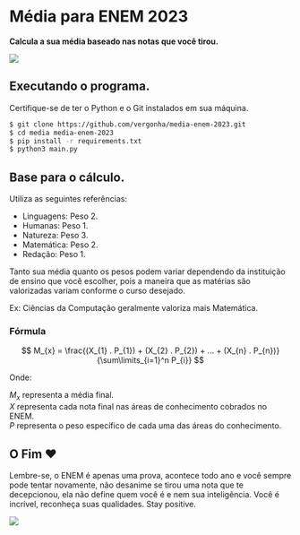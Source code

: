
# Média para ENEM 2023 

**Calcula a sua média baseado nas notas que você tirou.**

![](https://imgur.com/fujeL3s.png)


## Executando o programa.

Certifique-se de ter o Python e o Git instalados em sua máquina.
```bash
$ git clone https://github.com/vergonha/media-enem-2023.git
$ cd media media-enem-2023
$ pip install -r requirements.txt
$ python3 main.py
```


## Base para o cálculo.

Utiliza as seguintes referências:
- Linguagens: Peso 2.
- Humanas: Peso 1.
- Natureza: Peso 3.
- Matemática: Peso 2.
- Redação: Peso 1.
    
Tanto sua média quanto os pesos podem variar dependendo da instituição de ensino que você escolher, pois a maneira que as matérias são valorizadas variam conforme o curso desejado. 

Ex: Ciências da Computação geralmente valoriza mais Matemática.

### Fórmula
$$
M_{x} = \frac{(X_{1} . P_{1}) + (X_{2} . P_{2}) +  ...  + (X_{n} . P_{n})}{\sum\limits_{i=1}^n P_{i}}
$$

Onde:

$M_{x}$ representa a média final.  
$X$ representa cada nota final nas áreas de conhecimento cobrados no ENEM.  
$P$ representa o peso específico de cada uma das áreas do conhecimento.  

## O Fim ❤️

Lembre-se, o ENEM é apenas uma prova, acontece todo ano e você sempre pode tentar novamente, não desanime se tirou uma nota que te decepcionou, ela não define quem você é e nem sua inteligência. Você é incrível, reconheça suas qualidades. Stay positive.

![](https://giffiles.alphacoders.com/349/34917.gif)
